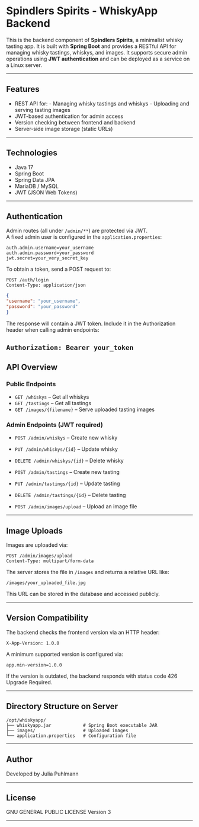 # Spindlers Spirits - WhiskyApp Backend

This is the backend component of **Spindlers Spirits**, a minimalist whisky tasting app. 
It is built with **Spring Boot** and provides a RESTful API for managing whisky tastings, whiskys, and images. 
It supports secure admin operations using **JWT authentication** and can be deployed as a service on a Linux server.

---

## Features

- REST API for:
      - Managing whisky tastings and whiskys
      - Uploading and serving tasting images
- JWT-based authentication for admin access
- Version checking between frontend and backend
- Server-side image storage (static URLs)

---

## Technologies

- Java 17
- Spring Boot
- Spring Data JPA
- MariaDB / MySQL
- JWT (JSON Web Tokens)

---

## Authentication

Admin routes (all under `/admin/**`) are protected via JWT.  
A fixed admin user is configured in the `application.properties`:

```properties
auth.admin.username=your_username
auth.admin.password=your_password
jwt.secret=your_very_secret_key
```

To obtain a token, send a POST request to:
```
POST /auth/login
Content-Type: application/json
```
```json
{
"username": "your_username",
"password": "your_password"
}
```
The response will contain a JWT token. 
Include it in the Authorization header when calling admin endpoints:

`Authorization: Bearer your_token`
---
## API Overview

### Public Endpoints

- `GET /whiskys` – Get all whiskys
- `GET /tastings` – Get all tastings
- `GET /images/{filename}` – Serve uploaded tasting images

### Admin Endpoints (JWT required)

- `POST /admin/whiskys` – Create new whisky
- `PUT /admin/whiskys/{id}` – Update whisky
- `DELETE /admin/whiskys/{id}` – Delete whisky

- `POST /admin/tastings` – Create new tasting
- `PUT /admin/tastings/{id}` – Update tasting
- `DELETE /admin/tastings/{id}` – Delete tasting

- `POST /admin/images/upload` – Upload an image file

---

## Image Uploads

Images are uploaded via:
```
POST /admin/images/upload
Content-Type: multipart/form-data
```

The server stores the file in `/images` and returns a relative URL like:

`/images/your_uploaded_file.jpg`

This URL can be stored in the database and accessed publicly.

---

## Version Compatibility

The backend checks the frontend version via an HTTP header:

`X-App-Version: 1.0.0`

A minimum supported version is configured via:
```properties
app.min-version=1.0.0
```
If the version is outdated, the backend responds with status code 426 Upgrade Required.

---

## Directory Structure on Server

```
/opt/whiskyapp/
├── whiskyapp.jar            # Spring Boot executable JAR
├── images/                  # Uploaded images
└── application.properties   # Configuration file
```
---

## Author

Developed by Julia Puhlmann

---

## License

GNU GENERAL PUBLIC LICENSE
Version 3

---